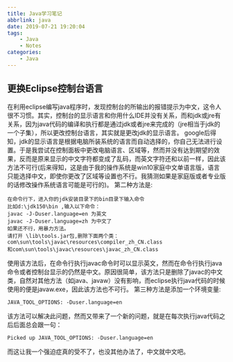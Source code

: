 ```yaml
---
title: Java学习笔记
abbrlink: java
date: 2019-07-21 19:20:04
tags:
    - Java
    - Notes
categories:
    - Java
---
```


## 更换Eclipse控制台语言
在利用eclipse编写java程序时，发现控制台的所输出的报错提示为中文，这令人很不习惯。其实，控制台的显示语言和你用什么IDE并没有关系，而和jdk或jre有关系，因为java代码的编译和执行都是通过jdk或者jre来完成的（jre相当于jdk的一个子集），所以更改控制台语言，其实就是更改jdk的显示语言。
google后得知，jdk的显示语言是根据电脑所装系统的语言而自动选择的，你自己无法进行设置。于是我尝试在控制面板中更改电脑语言、区域等，然而并没有达到期望的效果，反而是原来显示的中文字符都变成了乱码，而英文字符还和以前一样，因此该方法不可行(后来得知，这是由于我的操作系统是win10家庭中文单语言版，语言只能选择中文，即使你更改了区域等设置也不行。我猜测如果是家庭版或者专业版的话修改操作系统语言可能是可行的)。
第二种方法是:
```git
在命令行下，进入你的jdk安装目录下的bin目录下输入命令 
比如d:\jdk150\bin ,输入以下命令： 
javac -J-Duser.language=en 为英文 
javac -J-Duser.language=zh 为中文了 
如果还不行，用暴力方法。 
请打开 \lib\tools.jar包,删除下面两个类：com\sun\tools\javac\resources\compiler_zh_CN.class 
和com\sun\tools\javac\resources\javac_zh_CN.class
```
使用该方法后，在命令行执行javac命令时可以显示英文，然而在命令行执行java命令或者控制台显示的仍然是中文。原因很简单，该方法只是删除了javac的中文类，自然对其他方法（如java、javaw）没有影响，而eclipse执行java代码的时候使用的便是javaw.exe，因此该方法也不可行。
第三种方法是添加一个环境变量:
```git
JAVA_TOOL_OPTIONS: -Duser.language=en
```
该方法可以解决此问题，然而又带来了一个新的问题，就是在每次执行java代码之后后面总会跟一句：
```git
Picked up JAVA_TOOL_OPTIONS: -Duser.language=en
```
而这让我一个强迫症真的受不了，也没其他办法了，中文就中文吧。
